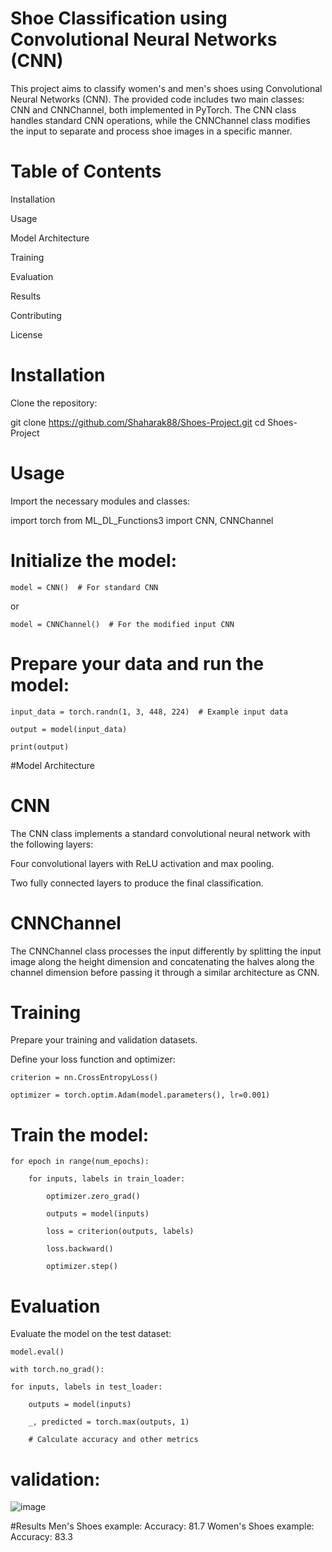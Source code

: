 # Shoe Classification using Convolutional Neural Networks (CNN)
This project aims to classify women's and men's shoes using Convolutional Neural Networks (CNN). The provided code includes two main classes: CNN and CNNChannel, both implemented in PyTorch. The CNN class handles standard CNN operations, while the CNNChannel class modifies the input to separate and process shoe images in a specific manner.
# Table of Contents
Installation

Usage

Model Architecture

Training

Evaluation

Results

Contributing

License


# Installation
Clone the repository:

git clone https://github.com/Shaharak88/Shoes-Project.git
cd Shoes-Project


# Usage
Import the necessary modules and classes:

import torch
from ML_DL_Functions3 import CNN, CNNChannel
# Initialize the model:


    model = CNN()  # For standard CNN
or

    model = CNNChannel()  # For the modified input CNN

# Prepare your data and run the model:


    input_data = torch.randn(1, 3, 448, 224)  # Example input data
    
    output = model(input_data)
    
    print(output)

#Model Architecture
# CNN
The CNN class implements a standard convolutional neural network with the following layers:


Four convolutional layers with ReLU activation and max pooling.

Two fully connected layers to produce the final classification.

# CNNChannel
The CNNChannel class processes the input differently by splitting the input image along the height dimension and concatenating the halves along the channel dimension before passing it through a similar architecture as CNN.

# Training
Prepare your training and validation datasets.

Define your loss function and optimizer:
    
    criterion = nn.CrossEntropyLoss()
    
    optimizer = torch.optim.Adam(model.parameters(), lr=0.001)

# Train the model:


    for epoch in range(num_epochs):

        for inputs, labels in train_loader:
        
            optimizer.zero_grad()
            
            outputs = model(inputs)
            
            loss = criterion(outputs, labels)
            
            loss.backward()
            
            optimizer.step()
        
# Evaluation

Evaluate the model on the test dataset:

    model.eval()
    
    with torch.no_grad():

    for inputs, labels in test_loader:
    
        outputs = model(inputs)
        
        _, predicted = torch.max(outputs, 1)
        
        # Calculate accuracy and other metrics
# validation:

![image](https://github.com/Shaharak88/Shoes-Project/assets/95345116/3050582f-d3f5-4dfc-8452-3bf9f29414c3)


#Results
Men's Shoes example:
Accuracy: 81.7
Women's Shoes example:
Accuracy: 83.3

